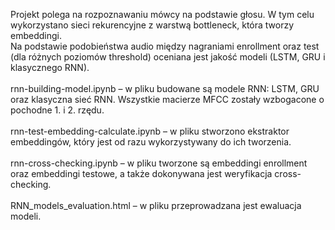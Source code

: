 Projekt polega na rozpoznawaniu mówcy na podstawie głosu. W tym celu wykorzystano sieci rekurencyjne z warstwą bottleneck, która tworzy embeddingi.<br>
Na podstawie podobieństwa audio między nagraniami enrollment oraz test (dla różnych poziomów threshold) oceniana jest jakość modeli (LSTM, GRU i klasycznego RNN). <br> 
<br> 
rnn-building-model.ipynb – w pliku budowane są modele RNN: LSTM, GRU oraz klasyczna sieć RNN. Wszystkie macierze MFCC zostały wzbogacone o pochodne 1. i 2. rzędu. <br> 
<br> 
rnn-test-embedding-calculate.ipynb – w pliku stworzono ekstraktor embeddingów, który jest od razu wykorzystywany do ich tworzenia. <br>
<br> 
rnn-cross-checking.ipynb – w pliku tworzone są embeddingi enrollment oraz embeddingi testowe, a także dokonywana jest weryfikacja cross-checking. <br> 
<br> 
RNN_models_evaluation.html – w pliku przeprowadzana jest ewaluacja modeli.
